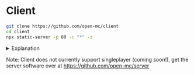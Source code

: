 # Client
```sh
git clone https://github.com/open-mc/client
cd client
npx static-server -p 80 -c "*" -z
```

<details>
<summary>Explanation</summary>

`git clone https://github.com/open-mc/client` - Clone this repository into a local folder (download the client) using the popular version control system `git`.

`cd client` - Change directory to this new folder.

`npx static-server -p 80 -c "*" -z` - Start a static HTTP server to make the folder's content available on http://localhost.
- `-p 80` specifies port 80 which is the default for HTTP
- `-c "*"` adds required HTTP header for the client to function properly
- `-z` disables caching so file changes are available immediately.
</details>

Note: Client does not currently support singleplayer (coming soon!), get the server software over at https://github.com/open-mc/server